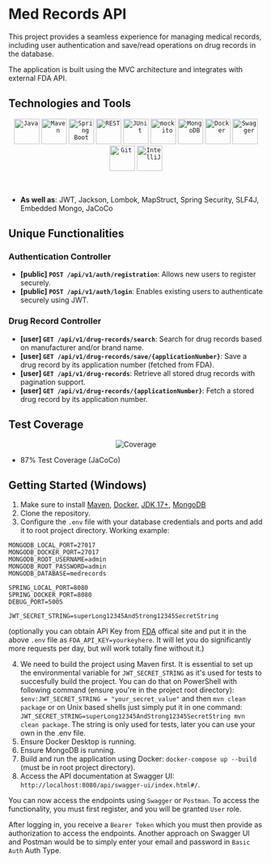 # Med Records API

This project provides a seamless experience for managing medical records, including user authentication and save/read operations on drug records in the database.

The application is built using the MVC architecture and integrates with external FDA API.
## Technologies and Tools

<p align="center">
	<code><img width="50" src="https://user-images.githubusercontent.com/25181517/117201156-9a724800-adec-11eb-9a9d-3cd0f67da4bc.png" alt="Java" title="Java"/></code>
	<code><img width="50" src="https://user-images.githubusercontent.com/25181517/117207242-07d5a700-adf4-11eb-975e-be04e62b984b.png" alt="Maven" title="Maven"/></code>
	<code><img width="50" src="https://user-images.githubusercontent.com/25181517/183891303-41f257f8-6b3d-487c-aa56-c497b880d0fb.png" alt="Spring Boot" title="Spring Boot"/></code>
	<code><img width="50" src="https://user-images.githubusercontent.com/25181517/192107858-fe19f043-c502-4009-8c47-476fc89718ad.png" alt="REST" title="REST"/></code>
	<code><img width="50" src="https://user-images.githubusercontent.com/25181517/117533873-484d4480-afef-11eb-9fad-67c8605e3592.png" alt="JUnit" title="JUnit"/></code>
	<code><img width="50" src="https://user-images.githubusercontent.com/25181517/183892181-ad32b69e-3603-418c-b8e7-99e976c2a784.png" alt="mockito" title="mockito"/></code>
	<code><img width="50" src="https://user-images.githubusercontent.com/25181517/182884177-d48a8579-2cd0-447a-b9a6-ffc7cb02560e.png" alt="MongoDB" title="MongoDB"/></code>
	<code><img width="50" src="https://user-images.githubusercontent.com/25181517/117207330-263ba280-adf4-11eb-9b97-0ac5b40bc3be.png" alt="Docker" title="Docker"/></code>
	<code><img width="50" src="https://user-images.githubusercontent.com/25181517/186711335-a3729606-5a78-4496-9a36-06efcc74f800.png" alt="Swagger" title="Swagger"/></code>
	<code><img width="50" src="https://user-images.githubusercontent.com/25181517/192108372-f71d70ac-7ae6-4c0d-8395-51d8870c2ef0.png" alt="Git" title="Git"/></code>
	<code><img width="50" src="https://user-images.githubusercontent.com/25181517/192108890-200809d1-439c-4e23-90d3-b090cf9a4eea.png" alt="IntelliJ" title="IntelliJ"/></code>
</p>
<br />

- **As well as**: JWT, Jackson, Lombok, MapStruct, Spring Security, SLF4J, Embedded Mongo, JaCoCo

## Unique Functionalities

### Authentication Controller

- **[public] ```POST /api/v1/auth/registration```**: Allows new users to register securely.
- **[public] ```POST /api/v1/auth/login```**: Enables existing users to authenticate securely using JWT.

### Drug Record Controller

- **[user] `GET /api/v1/drug-records/search`**: Search for drug records based on manufacturer and/or brand name.
- **[user] `GET /api/v1/drug-records/save/{applicationNumber}`**: Save a drug record by its application number (fetched from FDA).
- **[user] `GET /api/v1/drug-records`**: Retrieve all stored drug records with pagination support.
- **[user] `GET /api/v1/drug-records/{applicationNumber}`**: Fetch a stored drug record by its application number.



## Test Coverage
<p align="center">
<img src="https://i.imgur.com/vI1X9sF.png" alt="Coverage"/>
  
- 87% Test Coverage (JaCoCo)
</p>

## Getting Started (Windows)

1. Make sure to install [Maven](https://maven.apache.org/download.cgi), [Docker](https://www.docker.com/products/docker-desktop/), [JDK 17+](https://www.oracle.com/pl/java/technologies/downloads/), [MongoDB](https://www.mongodb.com/try/download/community)
2. Clone the repository.
3. Configure the `.env` file with your database credentials and ports and add it to root project directory. Working example:
```
MONGODB_LOCAL_PORT=27017
MONGODB_DOCKER_PORT=27017
MONGODB_ROOT_USERNAME=admin
MONGODB_ROOT_PASSWORD=admin
MONGODB_DATABASE=medrecords

SPRING_LOCAL_PORT=8080
SPRING_DOCKER_PORT=8080
DEBUG_PORT=5005

JWT_SECRET_STRING=superLong12345AndStrong12345SecretString
```
(optionally you can obtain API Key from [FDA](https://open.fda.gov/apis/authentication/) offical site and put it in the above `.env` file as `FDA_API_KEY=yourkeyhere`. It will let you do significantly more requests per day, but will work totally fine without it.)

4. We need to build the project using Maven first. It is essential to set up the environmental variable for `JWT_SECRET_STRING` as it's used for tests to succesfully build the project. You can do that on PowerShell with following command (ensure you're in the project root directory): `$env:JWT_SECRET_STRING = "your_secret_value"` and then `mvn clean package` or on Unix based shells just simply put it in one command: `JWT_SECRET_STRING=superLong12345AndStrong12345SecretString mvn clean package`. The string is only used for tests, later you can use your own in the .env file.
4. Ensure Docker Desktop is running.
5. Ensure MongoDB is running.
6. Build and run the application using Docker: `docker-compose up --build` (must be in root project directory).
7. Access the API documentation at Swagger UI: `http://localhost:8080/api/swagger-ui/index.html#/`.

You can now access the endpoints using `Swagger` or `Postman`. To access the functionality, you must first register, and you will be granted `User` role.

After logging in, you receive a `Bearer Token` which you must then provide as authorization to access the endpoints. Another approach on Swagger UI and Postman would be to simply enter your email and password in `Basic Auth` Auth Type.
